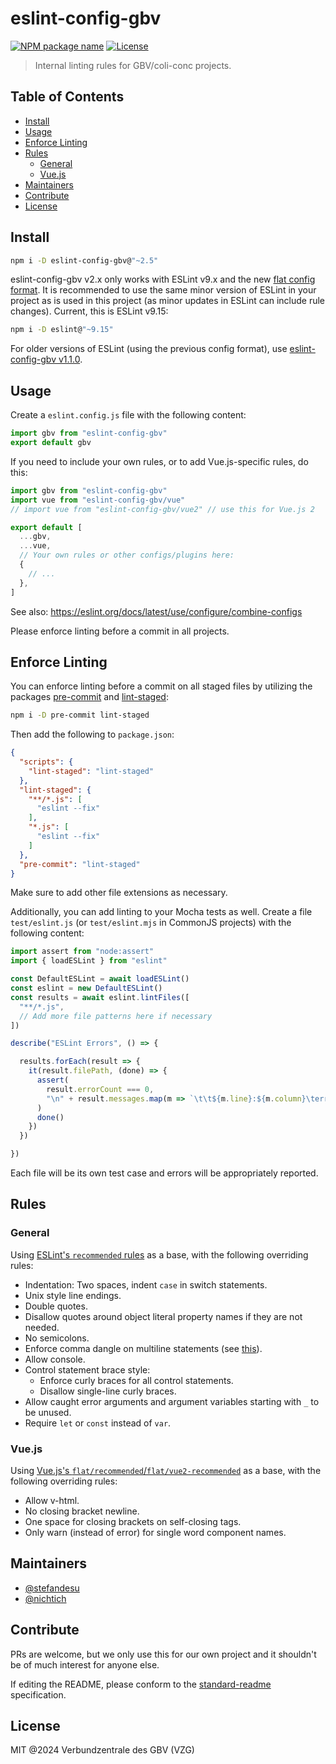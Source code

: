 # eslint-config-gbv

[![NPM package name](https://img.shields.io/badge/npm-eslint--config--gbv-blue.svg)](https://www.npmjs.com/package/eslint-config-gbv)
[![License](https://img.shields.io/github/license/gbv/eslint-config-gbv.svg)](https://github.com/gbv/eslint-config-gbv/blob/master/LICENSE)

> Internal linting rules for GBV/coli-conc projects.

## Table of Contents <!-- omit in toc -->
- [Install](#install)
- [Usage](#usage)
- [Enforce Linting](#enforce-linting)
- [Rules](#rules)
  - [General](#general)
  - [Vue.js](#vuejs)
- [Maintainers](#maintainers)
- [Contribute](#contribute)
- [License](#license)

## Install
```bash
npm i -D eslint-config-gbv@"~2.5"
```

eslint-config-gbv v2.x only works with ESLint v9.x and the new [flat config format](https://eslint.org/docs/latest/use/configure/migration-guide). It is recommended to use the same minor version of ESLint in your project as is used in this project (as minor updates in ESLint can include rule changes). Current, this is ESLint v9.15:

```bash
npm i -D eslint@"~9.15"
```

For older versions of ESLint (using the previous config format), use [eslint-config-gbv v1.1.0](https://github.com/gbv/eslint-config-gbv/tree/v1.1.0).

## Usage
Create a `eslint.config.js` file with the following content:

```js
import gbv from "eslint-config-gbv"
export default gbv
```

If you need to include your own rules, or to add Vue.js-specific rules, do this:

```js
import gbv from "eslint-config-gbv"
import vue from "eslint-config-gbv/vue"
// import vue from "eslint-config-gbv/vue2" // use this for Vue.js 2

export default [
  ...gbv,
  ...vue,
  // Your own rules or other configs/plugins here:
  {
    // ...
  },
]
```

See also: https://eslint.org/docs/latest/use/configure/combine-configs

Please enforce linting before a commit in all projects.

## Enforce Linting

You can enforce linting before a commit on all staged files by utilizing the packages [pre-commit](https://www.npmjs.com/package/pre-commit) and [lint-staged](https://www.npmjs.com/package/lint-staged):

```sh
npm i -D pre-commit lint-staged
```

Then add the following to `package.json`:

```json
{
  "scripts": {
    "lint-staged": "lint-staged"
  },
  "lint-staged": {
    "**/*.js": [
      "eslint --fix"
    ],
    "*.js": [
      "eslint --fix"
    ]
  },
  "pre-commit": "lint-staged"
}
```

Make sure to add other file extensions as necessary.

Additionally, you can add linting to your Mocha tests as well. Create a file `test/eslint.js` (or `test/eslint.mjs` in CommonJS projects) with the following content:

```js
import assert from "node:assert"
import { loadESLint } from "eslint"

const DefaultESLint = await loadESLint()
const eslint = new DefaultESLint()
const results = await eslint.lintFiles([
  "**/*.js",
  // Add more file patterns here if necessary
])

describe("ESLint Errors", () => {

  results.forEach(result => {
    it(result.filePath, (done) => {
      assert(
        result.errorCount === 0,
        "\n" + result.messages.map(m => `\t\t${m.line}:${m.column}\terror\t${m.message}\t${m.ruleId}`).join("\n"),
      )
      done()
    })
  })

})
```

Each file will be its own test case and errors will be appropriately reported.

## Rules
### General
Using [ESLint's `recommended` rules](https://www.npmjs.com/package/@eslint/js) as a base, with the following overriding rules:

- Indentation: Two spaces, indent `case` in switch statements.
- Unix style line endings.
- Double quotes.
- Disallow quotes around object literal property names if they are not needed.
- No semicolons.
- Enforce comma dangle on multiline statements (see [this](https://medium.com/@nikgraf/why-you-should-enforce-dangling-commas-for-multiline-statements-d034c98e36f8)).
- Allow console.
- Control statement brace style:
  - Enforce curly braces for all control statements.
  - Disallow single-line curly braces.
- Allow caught error arguments and argument variables starting with `_` to be unused.
- Require `let` or `const` instead of `var`.

### Vue.js
Using [Vue.js's `flat/recommended`/`flat/vue2-recommended`](https://eslint.vuejs.org/) as a base, with the following overriding rules:

- Allow v-html.
- No closing bracket newline.
- One space for closing brackets on self-closing tags.
- Only warn (instead of error) for single word component names.

## Maintainers
- [@stefandesu](https://github.com/stefandesu)
- [@nichtich](https://github.com/nichtich)

## Contribute
PRs are welcome, but we only use this for our own project and it shouldn't be of much interest for anyone else.

If editing the README, please conform to the [standard-readme](https://github.com/RichardLitt/standard-readme) specification.

## License
MIT @2024 Verbundzentrale des GBV (VZG)
